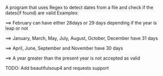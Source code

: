 A program that uses Regex to detect dates from a file and check
if the dates(if found) are valid
Examples:

==> February can have either 28days or 29 days depending if the year is leap or not

==> January, March, May, July, August, October, December have 31 days

==> April, June, September and November have 30 days

==> A year greater than the present year is not accepted as valid

TODO: Add beautifulsoup4 and requests support 
